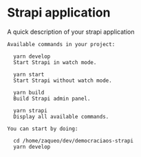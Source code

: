 # Strapi application

A quick description of your strapi application

```
Available commands in your project:

  yarn develop
  Start Strapi in watch mode.

  yarn start
  Start Strapi without watch mode.

  yarn build
  Build Strapi admin panel.

  yarn strapi
  Display all available commands.

You can start by doing:

  cd /home/zaqueo/dev/democraciaos-strapi
  yarn develop

```